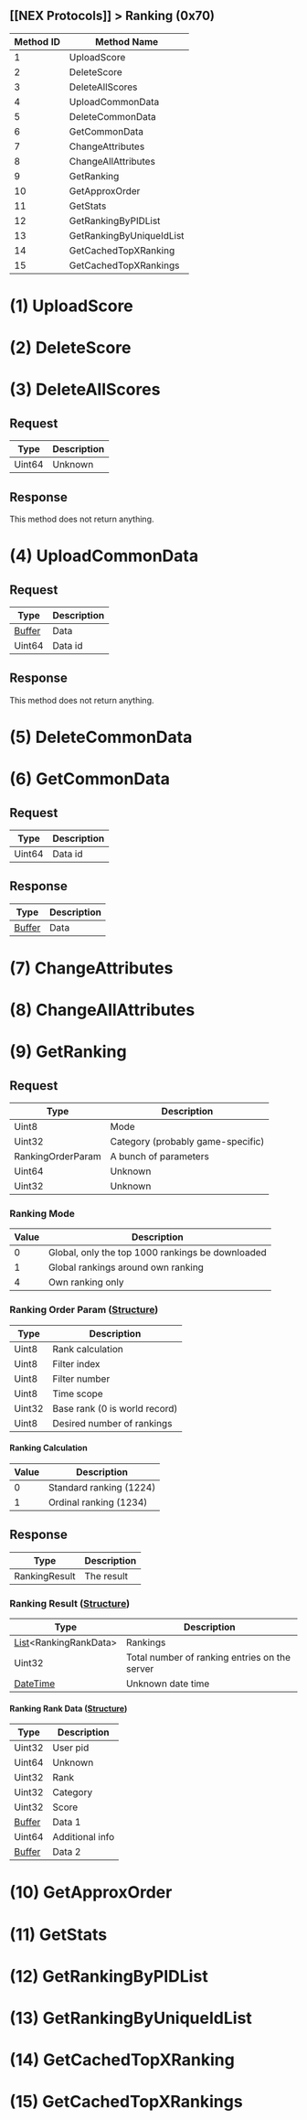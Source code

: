 ## [[NEX Protocols]] > Ranking (0x70)

| Method ID | Method Name |
| --- | --- |
| 1 | UploadScore |
| 2 | DeleteScore |
| 3 | DeleteAllScores |
| 4 | UploadCommonData |
| 5 | DeleteCommonData |
| 6 | GetCommonData |
| 7 | ChangeAttributes |
| 8 | ChangeAllAttributes |
| 9 | GetRanking |
| 10 | GetApproxOrder |
| 11 | GetStats |
| 12 | GetRankingByPIDList |
| 13 | GetRankingByUniqueIdList |
| 14 | GetCachedTopXRanking |
| 15 | GetCachedTopXRankings |

# (1) UploadScore

# (2) DeleteScore

# (3) DeleteAllScores
## Request
| Type | Description |
| --- | --- |
| Uint64 | Unknown |

## Response
This method does not return anything.

# (4) UploadCommonData
## Request
| Type | Description |
| --- | --- |
| [Buffer] | Data |
| Uint64 | Data id |

## Response
This method does not return anything.

# (5) DeleteCommonData

# (6) GetCommonData
## Request
| Type | Description |
| --- | --- |
| Uint64 | Data id |

## Response
| Type | Description |
| --- | --- |
| [Buffer] | Data |

# (7) ChangeAttributes

# (8) ChangeAllAttributes

# (9) GetRanking

## Request
| Type | Description |
| --- | --- |
| Uint8 | Mode |
| Uint32 | Category (probably game-specific) |
| RankingOrderParam | A bunch of parameters |
| Uint64 | Unknown |
| Uint32 | Unknown |

### Ranking Mode
| Value | Description |
| --- | --- |
| 0 | Global, only the top 1000 rankings be downloaded |
| 1 | Global rankings around own ranking |
| 4 | Own ranking only

### Ranking Order Param ([Structure])
| Type | Description |
| --- | --- |
| Uint8 | Rank calculation |
| Uint8 | Filter index |
| Uint8 | Filter number |
| Uint8 | Time scope |
| Uint32 | Base rank (0 is world record) |
| Uint8 | Desired number of rankings |

#### Ranking Calculation
| Value | Description |
| --- | --- |
| 0 | Standard ranking (1224) |
| 1 | Ordinal ranking (1234) |

## Response
| Type | Description |
| --- | --- |
| RankingResult | The result |

### Ranking Result ([Structure])
| Type | Description |
| --- | --- |
| [List]&lt;RankingRankData&gt; | Rankings |
| Uint32 | Total number of ranking entries on the server |
| [DateTime] | Unknown date time |

#### Ranking Rank Data ([Structure])
| Type | Description |
| --- | --- |
| Uint32 | User pid |
| Uint64 | Unknown |
| Uint32 | Rank |
| Uint32 | Category |
| Uint32 | Score |
| [Buffer] | Data 1 |
| Uint64 | Additional info |
| [Buffer] | Data 2 |

# (10) GetApproxOrder

# (11) GetStats

# (12) GetRankingByPIDList

# (13) GetRankingByUniqueIdList

# (14) GetCachedTopXRanking

# (15) GetCachedTopXRankings

[Buffer]: NEX-Common-Types#buffer
[Structure]: NEX-Common-Types#structure
[List]: NEX-Common-Types#list
[DateTime]: NEX-Common-Types#date-time
